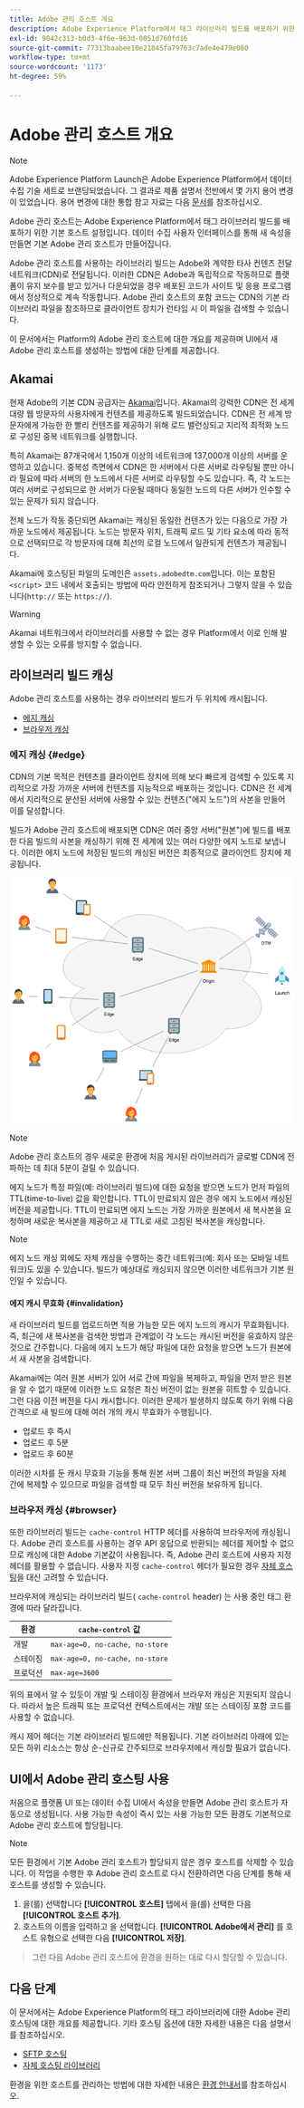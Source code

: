 ```yaml
---
title: Adobe 관리 호스트 개요
description: Adobe Experience Platform에서 태그 라이브러리 빌드를 배포하기 위한 기본 호스팅 옵션에 대해 알아봅니다.
exl-id: 9042c313-b0d3-4f6e-963d-0051d760fd16
source-git-commit: 77313baabee10e21845fa79763c7ade4e479e080
workflow-type: tm+mt
source-wordcount: '1173'
ht-degree: 59%

---
```


# Adobe 관리 호스트 개요

>[!NOTE]
>
>Adobe Experience Platform Launch은 Adobe Experience Platform에서 데이터 수집 기술 세트로 브랜딩되었습니다. 그 결과로 제품 설명서 전반에서 몇 가지 용어 변경이 있었습니다. 용어 변경에 대한 통합 참고 자료는 다음 [문서](../../../term-updates.md)를 참조하십시오.

Adobe 관리 호스트는 Adobe Experience Platform에서 태그 라이브러리 빌드를 배포하기 위한 기본 호스트 설정입니다. 데이터 수집 사용자 인터페이스를 통해 새 속성을 만들면 기본 Adobe 관리 호스트가 만들어집니다.

Adobe 관리 호스트를 사용하는 라이브러리 빌드는 Adobe와 계약한 타사 컨텐츠 전달 네트워크(CDN)로 전달됩니다. 이러한 CDN은 Adobe과 독립적으로 작동하므로 플랫폼이 유지 보수를 받고 있거나 다운되었을 경우 배포된 코드가 사이트 및 응용 프로그램에서 정상적으로 계속 작동합니다. Adobe 관리 호스트의 포함 코드는 CDN의 기본 라이브러리 파일을 참조하므로 클라이언트 장치가 런타임 시 이 파일을 검색할 수 있습니다.

이 문서에서는 Platform의 Adobe 관리 호스트에 대한 개요를 제공하며 UI에서 새 Adobe 관리 호스트를 생성하는 방법에 대한 단계를 제공합니다.

## Akamai

현재 Adobe의 기본 CDN 공급자는 [Akamai](https://www.akamai.com/kr/ko/)입니다. Akamai의 강력한 CDN은 전 세계 대량 웹 방문자의 사용자에게 컨텐츠를 제공하도록 빌드되었습니다. CDN은 전 세계 방문자에게 가능한 한 빨리 컨텐츠를 제공하기 위해 로드 밸런싱되고 지리적 최적화 노드로 구성된 중복 네트워크를 실행합니다.

특히 Akamai는 87개국에서 1,150개 이상의 네트워크에 137,000개 이상의 서버를 운영하고 있습니다. 중복성 측면에서 CDN은 한 서버에서 다른 서버로 라우팅될 뿐만 아니라 필요에 따라 서버의 한 노드에서 다른 서버로 라우팅할 수도 있습니다. 즉, 각 노드는 여러 서버로 구성되므로 한 서버가 다운될 때마다 동일한 노드의 다른 서버가 인수할 수 있는 문제가 되지 않습니다.

전체 노드가 작동 중단되면 Akamai는 캐싱된 동일한 컨텐츠가 있는 다음으로 가장 가까운 노드에서 제공됩니다. 노드는 방문자 위치, 트래픽 로드 및 기타 요소에 따라 동적으로 선택되므로 각 방문자에 대해 최선의 로컬 노드에서 일관되게 컨텐츠가 제공됩니다.

Akamai에 호스팅된 파일의 도메인은 `assets.adobedtm.com`입니다. 이는 포함된 `<script>` 코드 내에서 호출되는 방법에 따라 안전하게 참조되거나 그렇지 않을 수 있습니다(`http://` 또는 `https://`).

>[!WARNING]
>
>Akamai 네트워크에서 라이브러리를 사용할 수 없는 경우 Platform에서 이로 인해 발생할 수 있는 오류를 방지할 수 없습니다.

## 라이브러리 빌드 캐싱

Adobe 관리 호스트를 사용하는 경우 라이브러리 빌드가 두 위치에 캐시됩니다.

* [에지 캐싱](#edge)
* [브라우저 캐싱](#browser)

### 에지 캐싱 {#edge}

CDN의 기본 목적은 컨텐츠를 클라이언트 장치에 의해 보다 빠르게 검색할 수 있도록 지리적으로 가장 가까운 서버에 컨텐츠를 지능적으로 배포하는 것입니다. CDN은 전 세계에서 지리적으로 분산된 서버에 사용할 수 있는 컨텐츠(&quot;에지 노드&quot;)의 사본을 만들어 이를 달성합니다.

빌드가 Adobe 관리 호스트에 배포되면 CDN은 여러 중앙 서버(&quot;원본&quot;)에 빌드를 배포한 다음 빌드의 사본을 캐싱하기 위해 전 세계에 있는 여러 다양한 에지 노드로 보냅니다. 이러한 에지 노드에 저장된 빌드의 캐싱된 버전은 최종적으로 클라이언트 장치에 제공됩니다.

![](../images/cdn-diagram.png)

>[!NOTE]
>
>Adobe 관리 호스트의 경우 새로운 환경에 처음 게시된 라이브러리가 글로벌 CDN에 전파하는 데 최대 5분이 걸릴 수 있습니다.

에지 노드가 특정 파일(예: 라이브러리 빌드)에 대한 요청을 받으면 노드가 먼저 파일의 TTL(time-to-live) 값을 확인합니다. TTL이 만료되지 않은 경우 에지 노드에서 캐싱된 버전을 제공합니다. TTL이 만료되면 에지 노드는 가장 가까운 원본에서 새 복사본을 요청하며 새로운 복사본을 제공하고 새 TTL로 새로 고침된 복사본을 캐싱합니다.

>[!NOTE]
>
>에지 노드 캐싱 외에도 자체 캐싱을 수행하는 중간 네트워크(예: 회사 또는 모바일 네트워크)도 있을 수 있습니다. 빌드가 예상대로 캐싱되지 않으면 이러한 네트워크가 기본 원인일 수 있습니다.

#### 에지 캐시 무효화 {#invalidation}

새 라이브러리 빌드를 업로드하면 적용 가능한 모든 에지 노드의 캐시가 무효화됩니다. 즉, 최근에 새 복사본을 검색한 방법과 관계없이 각 노드는 캐시된 버전을 유효하지 않은 것으로 간주합니다. 다음에 에지 노드가 해당 파일에 대한 요청을 받으면 노드가 원본에서 새 사본을 검색합니다.

Akamai에는 여러 원본 서버가 있어 서로 간에 파일을 복제하고, 파일을 먼저 받은 원본을 알 수 없기 때문에 이러한 노드 요청은 최신 버전이 없는 원본을 히트할 수 있습니다. 그런 다음 이전 버전을 다시 캐시합니다. 이러한 문제가 발생하지 않도록 하기 위해 다음 간격으로 새 빌드에 대해 여러 개의 캐시 무효화가 수행됩니다.

* 업로드 후 즉시
* 업로드 후 5분
* 업로드 후 60분

이러한 시차를 둔 캐시 무효화 기능을 통해 원본 서버 그룹이 최신 버전의 파일을 자체 간에 복제할 수 있으므로 파일을 검색할 때 모두 최신 버전을 보유하게 됩니다.

### 브라우저 캐싱 {#browser}

또한 라이브러리 빌드는 `cache-control` HTTP 헤더를 사용하여 브라우저에 캐싱됩니다. Adobe 관리 호스트를 사용하는 경우 API 응답으로 반환되는 헤더를 제어할 수 없으므로 캐싱에 대한 Adobe 기본값이 사용됩니다. 즉, Adobe 관리 호스트에 사용자 지정 헤더를 활용할 수 없습니다. 사용자 지정 `cache-control` 헤더가 필요한 경우 [자체 호스팅](self-hosting-libraries.md)을 대신 고려할 수 있습니다.

브라우저에 캐싱되는 라이브러리 빌드( `cache-control` header) 는 사용 중인 태그 환경에 따라 달라집니다.

| 환경 | `cache-control` 값 |
| --- | --- |
| 개발 | `max-age=0, no-cache, no-store` |
| 스테이징 | `max-age=0, no-cache, no-store` |
| 프로덕션 | `max-age=3600` |

위의 표에서 알 수 있듯이 개발 및 스테이징 환경에서 브라우저 캐싱은 지원되지 않습니다. 따라서 높은 트래픽 또는 프로덕션 컨텍스트에서는 개발 또는 스테이징 포함 코드를 사용할 수 없습니다.

캐시 제어 헤더는 기본 라이브러리 빌드에만 적용됩니다. 기본 라이브러리 아래에 있는 모든 하위 리소스는 항상 순-신규로 간주되므로 브라우저에서 캐싱할 필요가 없습니다.

##  UI에서 Adobe 관리 호스팅 사용

처음으로 플랫폼 UI 또는 데이터 수집 UI에서 속성을 만들면 Adobe 관리 호스트가 자동으로 생성됩니다. 사용 가능한 속성이 즉시 있는 사용 가능한 모든 환경도 기본적으로 Adobe 관리 호스트에 할당됩니다.

>[!NOTE]
>
>모든 환경에서 기본 Adobe 관리 호스트가 할당되지 않은 경우 호스트를 삭제할 수 있습니다. 이 작업을 수행한 후 Adobe 관리 호스트로 다시 전환하려면 다음 단계를 통해 새 호스트를 생성할 수 있습니다.
>
>1. 을(를) 선택합니다 **[!UICONTROL 호스트]** 탭에서 을(를) 선택한 다음 **[!UICONTROL 호스트 추가]**.
>1. 호스트의 이름을 입력하고 을 선택합니다. **[!UICONTROL Adobe에서 관리]** 를 호스트 유형으로 선택한 다음 **[!UICONTROL 저장]**.

>
>그런 다음 Adobe 관리 호스트에 환경을 원하는 대로 다시 할당할 수 있습니다.

## 다음 단계

이 문서에서는 Adobe Experience Platform의 태그 라이브러리에 대한 Adobe 관리 호스팅에 대한 개요를 제공합니다. 기타 호스팅 옵션에 대한 자세한 내용은 다음 설명서를 참조하십시오.

* [SFTP 호스팅](./sftp-host.md)
* [자체 호스팅 라이브러리](./self-hosting-libraries.md)

환경을 위한 호스트를 관리하는 방법에 대한 자세한 내용은 [환경 안내서](../environments.md)를 참조하십시오.
